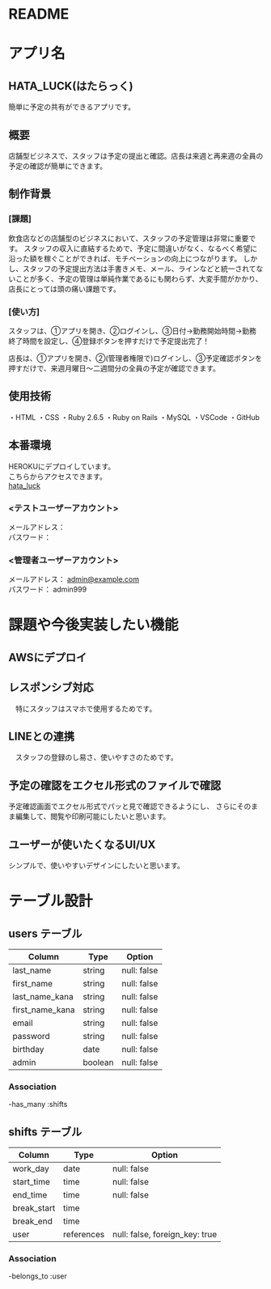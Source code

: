 # README

# アプリ名
## HATA_LUCK(はたらっく)
 簡単に予定の共有ができるアプリです。
 

## 概要
 店舗型ビジネスで、スタッフは予定の提出と確認。店長は来週と再来週の全員の予定の確認が簡単にできます。

## 制作背景
### [課題]
 飲食店などの店舗型のビジネスにおいて、スタッフの予定管理は非常に重要です。  スタッフの収入に直結するためで、予定に間違いがなく、なるべく希望に沿った額を稼ぐことができれば、モチベーションの向上につながります。  しかし、スタッフの予定提出方法は手書きメモ、メール、ラインなどと統一されてないことが多く、予定の管理は単純作業であるにも関わらず、大変手間がかかり、店長にとっては頭の痛い課題です。

### [使い方]
 スタッフは、①アプリを開き、②ログインし、③日付→勤務開始時間→勤務終了時間を設定し、④登録ボタンを押すだけで予定提出完了！

 店長は、①アプリを開き、②(管理者権限で)ログインし、③予定確認ボタンを押すだけで、来週月曜日〜二週間分の全員の予定が確認できます。

## 使用技術
・HTML
・CSS
・Ruby 2.6.5
・Ruby on Rails
・MySQL
・VSCode
・GitHub



## 本番環境 
 HEROKUにデプロイしています。  
 こちらからアクセスできます。  
 [hata_luck](https://hata-luck-28277.herokuapp.com/)

### <テストユーザーアカウント>
 メールアドレス：  
 パスワード：

### <管理者ユーザーアカウント>
 メールアドレス： admin@example.com  
 パスワード： admin999

# 課題や今後実装したい機能

## AWSにデプロイ

 
## レスポンシブ対応
　特にスタッフはスマホで使用するためです。

## LINEとの連携
　スタッフの登録のし易さ、使いやすさのためです。

## 予定の確認をエクセル形式のファイルで確認
 予定確認画面でエクセル形式でパッと見で確認できるようにし、
 さらにそのまま編集して、閲覧や印刷可能にしたいと思います。
 
## ユーザーが使いたくなるUI/UX
 シンプルで、使いやすいデザインにしたいと思います。



# テーブル設計

## users テーブル
| Column             | Type    | Option      |
| ------------------ | ------- | ----------- |
| last_name          | string  | null: false |
| first_name         | string  | null: false |
| last_name_kana     | string  | null: false |
| first_name_kana    | string  | null: false |
| email              | string  | null: false |
| password           | string  | null: false |
| birthday           | date    | null: false |
| admin              | boolean | null: false |

### Association

-has_many :shifts

## shifts テーブル
| Column        | Type       | Option                         |
| ------------- | ---------- | ------------------------------ |
| work_day      | date       | null: false                    |
| start_time    | time       | null: false                    |
| end_time      | time       | null: false                    |
| break_start   | time       |                                |
| break_end     | time       |                                |
| user          | references | null: false, foreign_key: true |

### Association

-belongs_to :user

